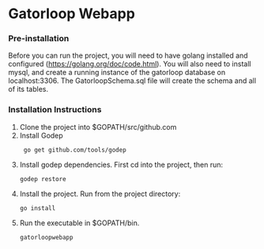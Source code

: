 # Gatorloop Webapp

### Pre-installation
Before you can run the project, you will need to have golang installed and configured (https://golang.org/doc/code.html). You will also need to install mysql, and create a running instance of the gatorloop database on localhost:3306. The GatorloopSchema.sql file will create the schema and all of its tables.

### Installation Instructions
1. Clone the project into $GOPATH/src/github.com
2. Install Godep
    ```
     go get github.com/tools/godep
     ```
3. Install godep dependencies. First cd into the project, then run:
    ```
    godep restore
    ```
4. Install the project. Run from the project directory:
    ```
    go install
    ```
5. Run the executable in $GOPATH/bin.
    ```
    gatorloopwebapp
    ```
